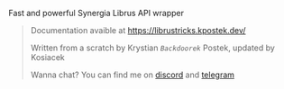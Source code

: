 Fast and powerful Synergia Librus API wrapper



> Documentation avaible at https://librustricks.kpostek.dev/
>
> Written from a scratch by Krystian _`Backdoorek`_ Postek, updated by Kosiacek
>  
> Wanna chat? You can find me on [discord](http://szkolny.eu/discord) and [telegram](https://t.me/kosiacekwastaken)
